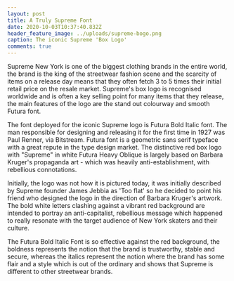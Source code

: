 ```yaml
---
layout: post
title: A Truly Supreme Font
date: 2020-10-03T10:37:40.832Z
header_feature_image: ../uploads/supreme-bogo.png
caption: The iconic Supreme 'Box Logo'
comments: true
---
```

Supreme New York is one of the biggest clothing brands in the entire world, the brand is the king of the streetwear fashion scene and the scarcity of items on a release day means that they often fetch 3 to 5 times their initial retail price on the resale market. Supreme's box logo is recognised worldwide and is often a key selling point for many items that they release, the main features of the logo are the stand out colourway and smooth Futura font. 

The font deployed for the iconic Supreme logo is Futura Bold Italic font. The man responsible for designing and releasing it for the first time in 1927 was Paul Renner, via Bitstream. Futura font is a [](https://thefontsmagazine.com/font/category/geometric/)geometric sans serif typeface with a great repute in the type design market. The distinctive red box logo with "Supreme" in white [](https://en.wikipedia.org/wiki/Futura_(typeface) "Futura (typeface)")Futura Heavy Oblique is largely based on [](https://en.wikipedia.org/wiki/Barbara_Kruger "Barbara Kruger")Barbara Kruger's propaganda art - which was heavily anti-establishment, with rebellious connotations.

Initially, the logo was not how it is pictured today, it was initially described by Supreme founder James Jebbia as 'Too flat' so he decided to point his friend who designed the logo in the direction of Barbara Kruger's artwork. The bold white letters clashing against a vibrant red background are intended to portray an anti-capitalist, rebellious message which happened to really resonate with the target audience of New York skaters and their culture.

The Futura Bold Italic Font is so effective against the red background, the boldness represents the notion that the brand is trustworthy, stable and secure, whereas the italics represent the notion where the brand has some flair and a style which is out of the ordinary and shows that Supreme is different to other streetwear brands.